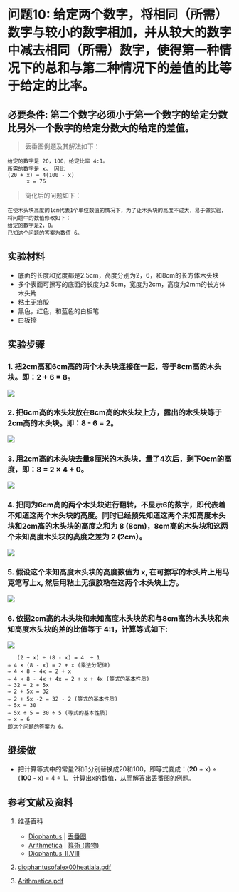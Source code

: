 # 问题10: 给定两个数字，将相同（所需）数字与较小的数字相加，并从较大的数字中减去相同（所需）数字，使得第一种情况下的总和与第二种情况下的差值的比等于给定的比率。

## 必要条件: 第二个数字必须小于第一个数字的给定分数比另外一个数字的给定分数大的给定的差值。

> 丢番图例题及其解法如下：
>  
	给定的数字是 20，100，给定比率 4:1。
	所需的数字是 x。 因此
	(20 + x) = 4(100 - x)
	      x = 76

> 简化后的问题如下：
>  
	在使木头块高度的1cm代表1个单位数值的情况下，为了让木头块的高度不过大，易于做实验，将问题中的数值修改如下：
	给定的数字是2，8。
	已知这个问题的答案为数值 6。

## 实验材料

- 底面的长度和宽度都是2.5cm，高度分别为2，6，和8cm的长方体木头块
- 多个表面可擦写的底面的长度为2.5cm，宽度为2cm，高度为2mm的长方体木头片
- 粘土无痕胶
- 黑色，红色，和蓝色的白板笔
- 白板擦

## 实验步骤

### 1. 把2cm高和6cm高的两个木头块连接在一起，等于8cm高的木头块。即：2 + 6 = 8。
![](/images/函数和极限/丢番图的《算术》中典型的推演实验/卷1/问题10/1a1.jpg)

### 2. 把6cm高的木头块放在8cm高的木头块上方，露出的木头块等于2cm高的木头块。即：8 - 6 = 2。
![](/images/函数和极限/丢番图的《算术》中典型的推演实验/卷1/问题10/1a2.jpg)

### 3. 用2cm高的木头块去量8厘米的木头块，量了4次后，剩下0cm的高度，即：8 = 2 × 4 + 0。
![](/images/函数和极限/丢番图的《算术》中典型的推演实验/卷1/问题10/1a3.jpg)

### 4. 把同为6cm高的两个木头块进行翻转，不显示6的数字，即代表着不知道这两个木头块的高度。同时已经预先知道这两个未知高度木头块和2cm高的木头块的高度之和为 8 (8cm)，8cm高的木头块和这两个未知高度木头块的高度之差为 2 (2cm）。
![](/images/函数和极限/丢番图的《算术》中典型的推演实验/卷1/问题10/1a4.jpg)

### 5. 假设这个未知高度木头块的高度数值为 x, 在可擦写的木头片上用马克笔写上x, 然后用粘土无痕胶粘在这两个木头块上方。
![](/images/函数和极限/丢番图的《算术》中典型的推演实验/卷1/问题10/1a5.jpg)

### 6. 依据2cm高的木头块和未知高度木头块的和与8cm高的木头块和未知高度木头块的差的比值等于 4:1，计算等式如下:
![](/images/函数和极限/丢番图的《算术》中典型的推演实验/卷1/问题10/1a6.jpg)

	   (2 + x) ÷ (8 - x) = 4  ÷ 1 
	⇒ 4 × (8 - x) = 2 + x (乘法分配律)
	⇒ 4 × 8 - 4x = 2 + x
	⇒ 4 × 8 - 4x + 4x = 2 + x + 4x (等式的基本性质)
	⇒ 32 = 2 + 5x
	⇒ 2 + 5x = 32 
	⇒ 2 + 5x -2 = 32 - 2 (等式的基本性质)
	⇒ 5x = 30
	⇒ 5x ÷ 5 = 30 ÷ 5 (等式的基本性质)
	⇒ x = 6
	即这个问题的答案为 6。  

## 继续做

- 把计算等式中的常量2和8分别替换成20和100，即等式变成：(**20** + x) ÷ (**100** - x) = 4  ÷ 1。 计算出x的数值，从而解答出丢番图的例题。

## 参考文献及资料

1. 维基百科
	- [Diophantus](https://en.wikipedia.org/wiki/Diophantus) | [丢番图](https://zh.wikipedia.org/wiki/丢番图) 
	- [Arithmetica](https://en.wikipedia.org/wiki/Arithmetica) | [算術 (書物)](https://ja.wikipedia.org/wiki/%E7%AE%97%E8%A1%93_(%E6%9B%B8%E7%89%A9)) 
	- [Diophantus_II.VIII](https://en.wikipedia.org/wiki/Diophantus_II.VIII) 

2. [diophantusofalex00heatiala.pdf](https://archive.org/download/diophantusofalex00heatiala/diophantusofalex00heatiala.pdf) 
3. [Arithmetica.pdf](https://staff.um.edu.mt/jmus1/Diophantus.pdf) 



